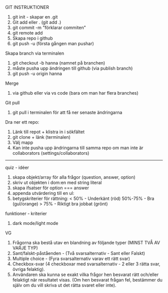 GIT INSTRUKTIONER

1. git init - skapar en .git
2. Git add <file> eller . (git add .)
3. git commit -m "förklarar commiten"
4. git remote add 
5. Skapa repo i github
6. git push -u (första gången man pushar)


Skapa branch via terminalen
1. git checkout -b hanna (namnet på branchen)
2. måste pusha upp ändringen till github (via publish branch)
3. git push -u origin hanna

Merge
1. via github eller via vs code (bara om man har flera branches)

Git pull 
1. git pull i terminalen för att få ner senaste ändringarna


Dra ner ett repo: 
1. Länk till repot + klistra in i sökfältet
2. git clone + länk (terminalen)
3. Välj mapp 
4. Kan inte pusha upp ändringarna till samma repo om man inte är collaborators (settings/collaborators)

--------------------------------------------------------------------------------------------------------

quiz - idéer 
1. skapa objekt/array för alla frågor (question, answer, option)
2. skriv ut objekten i dom:en med string literal 
3. skapa ifsatser för option === answer 
4. appenda utvärdering till en ul: 
5. betygskriterier för rättning: < 50% - Underkänt (röd) 50%-75% - Bra (gul/orange) > 75% - Riktigt bra jobbat (grönt)

funktioner - kriterier
1. dark mode/light mode

VG
1. Frågorna ska bestå utav en blandning av följande typer (MINST TVÅ AV VARJE TYP)
2. Sant/falskt-påståenden - (Två svarsalternativ - Sant eller Falskt)
3. Multiple choice - (Fyra svarsalternativ varav ett rätt svar)
4. Checkbox-svar (4 checkboxar med svarsalternativ - 2 eller 3 rätta svar, övriga felaktig).
5. Användaren ska kunna se exakt vilka frågor hen besvarat rätt och/eller felaktigt när resultatet visas. (Om hen besvarat frågan fel, bestämmer du själv om du vill skriva ut det rätta svaret eller inte).